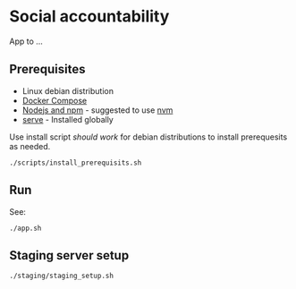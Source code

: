 # Social accountability

App to ...

## Prerequisites

- Linux debian distribution
- [Docker Compose](http://docs.docker.com/compose/)
- [Nodejs and npm](https://nodejs.org) - suggested to use [nvm](https://github.com/nvm-sh/nvm)
- [serve](https://www.npmjs.com/package/serve) - Installed globally

Use install script _should work_ for debian distributions to install prerequesits as needed.

`./scripts/install_prerequisits.sh`

## Run

See:

`./app.sh`

## Staging server setup

`./staging/staging_setup.sh`